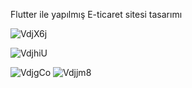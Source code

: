 Flutter ile yapılmış E-ticaret sitesi tasarımı

![VdjX6j](https://user-images.githubusercontent.com/109279663/183411782-68a62ae2-efef-4202-8d01-dc1a1560fb02.jpg)

![VdjhiU](https://user-images.githubusercontent.com/109279663/183411814-b491c4e4-73ea-43d4-b135-ce4933443ebd.jpg)

![VdjgCo](https://user-images.githubusercontent.com/109279663/183411760-beb7b8a1-e774-478d-9b10-d79f6dd0ca17.jpg)
![Vdjjm8](https://user-images.githubusercontent.com/109279663/183411852-f70a0bcb-e8c3-43b9-8024-c838b58f2635.jpg)
